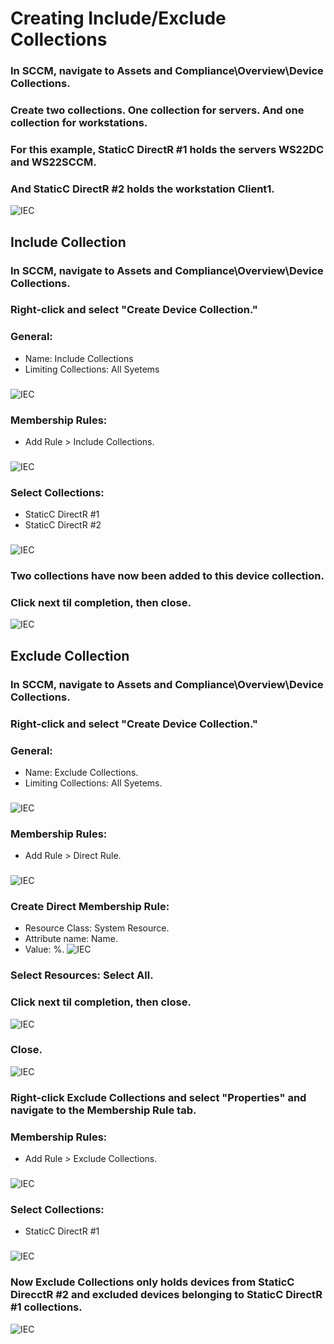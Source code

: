 # Creating Include/Exclude Collections

### In SCCM, navigate to Assets and Compliance\Overview\Device Collections.
### Create two collections. One collection for servers. And one collection for workstations.
### For this example, StaticC DirectR #1 holds the servers WS22DC and WS22SCCM.
### And StaticC DirectR #2 holds the workstation Client1.
![IEC](https://github.com/whuynhit/SCCM/blob/main/User%20and%20Device%20Collections/Creating%20Include-Exclude%20Collections/sub/1.png)

## Include Collection

### In SCCM, navigate to Assets and Compliance\Overview\Device Collections.
### Right-click and select "Create Device Collection."
### General:
  - Name: Include Collections
  - Limiting Collections: All Syetems
###
![IEC](https://github.com/whuynhit/SCCM/blob/main/User%20and%20Device%20Collections/Creating%20Include-Exclude%20Collections/sub/2.png)

### Membership Rules:
 - Add Rule > Include Collections.
###
![IEC](https://github.com/whuynhit/SCCM/blob/main/User%20and%20Device%20Collections/Creating%20Include-Exclude%20Collections/sub/3.png)

### Select Collections:
  - StaticC DirectR #1
  - StaticC DirectR #2
### 
![IEC](https://github.com/whuynhit/SCCM/blob/main/User%20and%20Device%20Collections/Creating%20Include-Exclude%20Collections/sub/4.png)

### Two collections have now been added to this device collection.
### Click next til completion, then close.
![IEC](https://github.com/whuynhit/SCCM/blob/main/User%20and%20Device%20Collections/Creating%20Include-Exclude%20Collections/sub/5.png)

## Exclude Collection

### In SCCM, navigate to Assets and Compliance\Overview\Device Collections.
### Right-click and select "Create Device Collection."
### General:
  - Name: Exclude Collections.
  - Limiting Collections: All Syetems.
###
![IEC](https://github.com/whuynhit/SCCM/blob/main/User%20and%20Device%20Collections/Creating%20Include-Exclude%20Collections/sub/6.png)

### Membership Rules:
 - Add Rule > Direct Rule.
###
![IEC](https://github.com/whuynhit/SCCM/blob/main/User%20and%20Device%20Collections/Creating%20Include-Exclude%20Collections/sub/7.png)

### Create Direct Membership Rule:
  - Resource Class: System Resource.
  - Attribute name: Name.
  - Value: %.
![IEC](https://github.com/whuynhit/SCCM/blob/main/User%20and%20Device%20Collections/Creating%20Include-Exclude%20Collections/sub/8.png)

### Select Resources: Select All.
### Click next til completion, then close.
![IEC](https://github.com/whuynhit/SCCM/blob/main/User%20and%20Device%20Collections/Creating%20Include-Exclude%20Collections/sub/9.png)

### Close.
![IEC](https://github.com/whuynhit/SCCM/blob/main/User%20and%20Device%20Collections/Creating%20Include-Exclude%20Collections/sub/10.png)

### Right-click Exclude Collections and select "Properties" and navigate to the Membership Rule tab.
### Membership Rules:
 - Add Rule > Exclude Collections.
###
![IEC](https://github.com/whuynhit/SCCM/blob/main/User%20and%20Device%20Collections/Creating%20Include-Exclude%20Collections/sub/11.png)

### Select Collections:
  - StaticC DirectR #1
### 
![IEC](https://github.com/whuynhit/SCCM/blob/main/User%20and%20Device%20Collections/Creating%20Include-Exclude%20Collections/sub/12.png)

### Now Exclude Collections only holds devices from StaticC DirecctR #2 and excluded devices belonging to StaticC DirectR #1 collections.
![IEC](https://github.com/whuynhit/SCCM/blob/main/User%20and%20Device%20Collections/Creating%20Include-Exclude%20Collections/sub/13.png)
